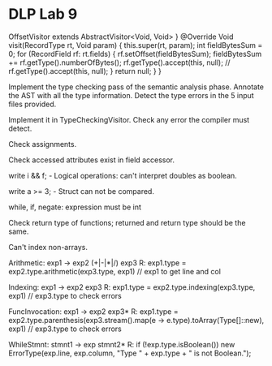 # DLP Lab 9

OffsetVisitor extends AbstractVisitor<Void, Void> }
  @Override
  Void visit(RecordType rt, Void param) {
    this.super(rt, param);
    int fieldBytesSum = 0;
    for (RecordField rf: rt.fields) {
      rf.setOffset(fieldBytesSum);
      fieldBytesSum += rf.getType().numberOfBytes();
      rf.getType().accept(this, null);
      // rf.getType().accept(this, null);
    }
    return null;
  }
}

Implement the type checking pass of the semantic analysis phase.
Annotate the AST with all the type information.
Detect the type errors in the 5 input files provided.

Implement it in TypeCheckingVisitor. Check any error the compiler must detect.

Check assignments.

Check accessed attributes exist in field accessor.

write i && f; - Logical operations: can't interpret doubles as boolean.

write a >= 3; - Struct can not be compared.

while, if, negate: expression must be int

Check return type of functions; returned and return type should be the same.

Can't index non-arrays.

Arithmetic: exp1 -> exp2 (+|-|*|/) exp3
R: exp1.type = exp2.type.arithmetic(exp3.type, exp1) // exp1 to get line and col

Indexing: exp1 -> exp2 exp3
R: exp1.type = exp2.type.indexing(exp3.type, exp1) // exp3.type to check errors

FuncInvocation: exp1 -> exp2 exp3*
R: exp1.type = exp2.type.parenthesis(exp3.stream().map(e -> e.type).toArray(Type[]::new), exp1) // exp3.type to check errors

WhileStmnt: stmnt1 -> exp stmnt2*
R: if (!exp.type.isBoolean())
    new ErrorType(exp.line, exp.column, "Type " + exp.type + " is not Boolean.");

